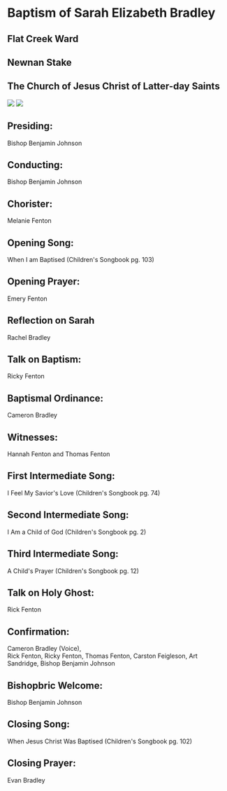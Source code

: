 # Baptism of Sarah Elizabeth Bradley
## Flat Creek Ward
## Newnan Stake
## The Church of Jesus Christ of Latter-day Saints
<img src="https://www.dropbox.com/s/mefqaiszgvfn8l9/Sarah.jpg?raw=1">
<img src="https://www.dropbox.com/s/3nzq3t0zltvg5yl/john_baptizing_jesus_greg_olsen.jpeg?raw=1">

## Presiding:
Bishop Benjamin Johnson

## Conducting:
Bishop Benjamin Johnson

## Chorister:
Melanie Fenton

## Opening Song:
When I am Baptised (Children's Songbook pg. 103)

## Opening Prayer:
Emery Fenton

## Reflection on Sarah
Rachel Bradley

## Talk on Baptism:
Ricky Fenton

## Baptismal Ordinance:
Cameron Bradley

## Witnesses:
Hannah Fenton and Thomas Fenton

## First Intermediate Song:
I Feel My Savior's Love (Children's Songbook pg. 74)

## Second Intermediate Song:
I Am a Child of God (Children's Songbook pg. 2)

## Third Intermediate Song:
A Child's Prayer (Children's Songbook pg. 12)

## Talk on Holy Ghost:
Rick Fenton

## Confirmation:
Cameron Bradley (Voice),  
Rick Fenton, Ricky Fenton, Thomas Fenton, Carston Feigleson, Art Sandridge, Bishop Benjamin Johnson

## Bishopbric Welcome:
Bishop Benjamin Johnson

## Closing Song:
When Jesus Christ Was Baptised (Children's Songbook pg. 102)

## Closing Prayer:
Evan Bradley

